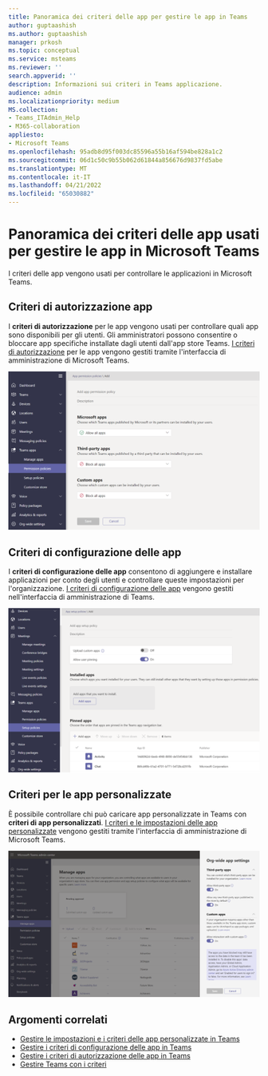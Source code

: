 ```yaml
---
title: Panoramica dei criteri delle app per gestire le app in Teams
author: guptaashish
ms.author: guptaashish
manager: prkosh
ms.topic: conceptual
ms.service: msteams
ms.reviewer: ''
search.appverid: ''
description: Informazioni sui criteri in Teams applicazione.
audience: admin
ms.localizationpriority: medium
MS.collection:
- Teams_ITAdmin_Help
- M365-collaboration
appliesto:
- Microsoft Teams
ms.openlocfilehash: 95adb8d95f003dc85596a55b16af594be828a1c2
ms.sourcegitcommit: 06d1c50c9b55b062d61844a856676d9837fd5abe
ms.translationtype: MT
ms.contentlocale: it-IT
ms.lasthandoff: 04/21/2022
ms.locfileid: "65030882"
---
```

# <a name="overview-of-app-policies-used-to-manage-apps-in-microsoft-teams"></a>Panoramica dei criteri delle app usati per gestire le app in Microsoft Teams

I criteri delle app vengono usati per controllare le applicazioni in Microsoft Teams.

## <a name="app-permission-policies"></a>Criteri di autorizzazione app

I **criteri di autorizzazione** per le app vengono usati per controllare quali app sono disponibili per gli utenti. Gli amministratori possono consentire o bloccare app specifiche installate dagli utenti dall'app store Teams. [I criteri di autorizzazione](teams-app-permission-policies.md) per le app vengono gestiti tramite l'interfaccia di amministrazione di Microsoft Teams.

![Screenshot dei criteri di autorizzazione per le app.](media/app-permission-policy.png)

## <a name="app-setup-policies"></a>Criteri di configurazione delle app

I **criteri di configurazione delle app** consentono di aggiungere e installare applicazioni per conto degli utenti e controllare queste impostazioni per l'organizzazione. [I criteri di configurazione delle app](teams-app-setup-policies.md) vengono gestiti nell'interfaccia di amministrazione di Teams.

![Screenshot dei criteri di configurazione delle app nell'interfaccia di amministrazione di Teams.](media/app-setup-policy.png)

## <a name="custom-app-policies"></a>Criteri per le app personalizzate

È possibile controllare chi può caricare app personalizzate in Teams con **criteri di app personalizzati**. [I criteri e le impostazioni delle app personalizzate](teams-custom-app-policies-and-settings.md) vengono gestiti tramite l'interfaccia di amministrazione di Microsoft Teams.

![Screenshot dei criteri delle app personalizzati.](media/custom-app-policy.png)

## <a name="related-topics"></a>Argomenti correlati

* [Gestire le impostazioni e i criteri delle app personalizzate in Teams](teams-custom-app-policies-and-settings.md)
* [Gestire i criteri di configurazione delle app in Teams](teams-app-setup-policies.md)
* [Gestire i criteri di autorizzazione delle app in Teams](teams-app-permission-policies.md)
* [Gestire Teams con i criteri](manage-teams-with-policies.md)
